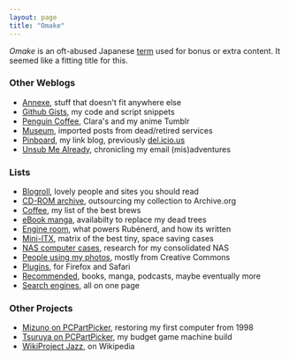 ```yaml
---
layout: page
title: "Omake"
---
```

*Omake* is an oft-abused Japanese [term] used for bonus or extra content. It seemed like a fitting title for this.

### Other Weblogs

* [Annexe](http://annexe.rubenerd.com/), stuff that doesn't fit anywhere else
* [Github Gists](https://gist.github.com/Rubenerd), my code and script snippets
* [Penguin Coffee](http://penguincoffee.net), Clara's and my anime Tumblr
* [Museum](/museum/), imported posts from dead/retired services
* [Pinboard](https://pinboard.in/u:Rubenerd), my link blog, previously [del.icio.us](https://del.icio.us/rubenerd)
* [Unsub Me Already](http://unsub.rubenerd.com/), chronicling my email (mis)adventures 

### Lists

* [Blogroll](/omake/blogroll/), lovely people and sites you should read
* [CD-ROM archive](/omake/cdrom-archive), outsourcing my collection to Archive.org
* [Coffee](/omake/coffee/), my list of the best brews
* [eBook manga](/omake/ebook-manga/), availabilty to replace my dead trees 
* [Engine room](/omake/engine-room/), what powers Rubénerd, and how its written
* [Mini-ITX](/omake/mini-itx), matrix of the best tiny, space saving cases
* [NAS computer cases](/omake/nas-cases/), research for my consolidated NAS
* [People using my photos](/omake/people-using-my-photos/), mostly from Creative Commons
* [Plugins](/omake/plugins/), for Firefox and Safari
* [Recommended](/omake/recommended/), books, manga, podcasts, maybe eventually more
* [Search engines](/omake/search-engines/), all on one page

### Other Projects

* [Mizuno on PCPartPicker](https://pcpartpicker.com/user/rubenerd/saved/3n3qqs), restoring my first computer from 1998
* [Tsuruya on PCPartPicker](https://pcpartpicker.com/user/rubenerd/saved/4yc323), my budget game machine build
* [WikiProject Jazz](/omake/wikiproject-jazz/), on Wikipedia

[term]: https://en.wiktionary.org/wiki/omake

